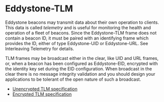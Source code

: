 # Eddystone-TLM

Eddystone beacons may transmit data about their own operation to clients. This data is called _telemetry_ and is useful for monitoring the health and operation of a fleet of beacons. Since the Eddystone-TLM frame does not contain a beacon ID, it must be paired with an identifying frame which provides the ID, either of type Eddystone-UID or Eddystone-URL. See Interleaving Telemetry for details.

TLM frames may be broadcast either in the clear, like UID and URL frames, or, when a beacon has been configured as Eddystone-EID, encrypted with the identity key set during the EID configuration. When broadcast in the clear there is no message integrity validation and you should design your applications to be tolerant of the open nature of such a broadcast.

* [Unencrypted TLM specification](tlm-plain.md)
* [Encrypted TLM specification](tlm-encrypted.md)
